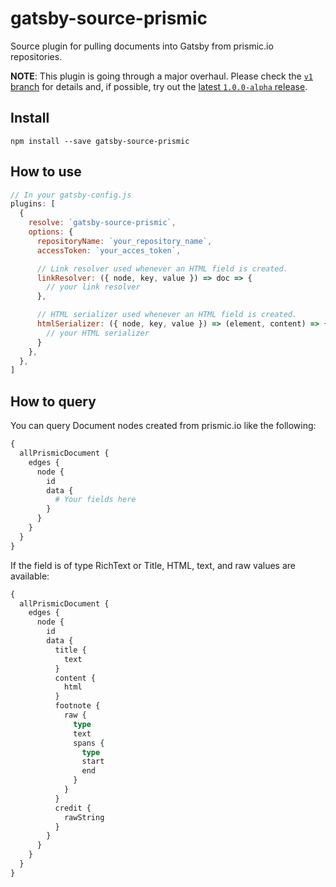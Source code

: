 # gatsby-source-prismic

Source plugin for pulling documents into Gatsby from prismic.io repositories.

**NOTE**: This plugin is going through a major overhaul. Please check the [`v1`
branch](https://github.com/angeloashmore/gatsby-source-prismic/tree/v1) for
details and, if possible, try out the [latest `1.0.0-alpha`
release](https://github.com/angeloashmore/gatsby-source-prismic/releases).

## Install

`npm install --save gatsby-source-prismic`

## How to use

```javascript
// In your gatsby-config.js
plugins: [
  {
    resolve: `gatsby-source-prismic`,
    options: {
      repositoryName: `your_repository_name`,
      accessToken: `your_acces_token`,

      // Link resolver used whenever an HTML field is created.
      linkResolver: ({ node, key, value }) => doc => {
        // your link resolver
      },

      // HTML serializer used whenever an HTML field is created.
      htmlSerializer: ({ node, key, value }) => (element, content) => {
        // your HTML serializer
      }
    },
  },
]
```

## How to query

You can query Document nodes created from prismic.io like the following:

```graphql
{
  allPrismicDocument {
    edges {
      node {
        id
        data {
          # Your fields here
        }
      }
    }
  }
}
```

If the field is of type RichText or Title, HTML, text, and raw values are
available:

```graphql
{
  allPrismicDocument {
    edges {
      node {
        id
        data {
          title {
            text
          }
          content {
            html
          }
          footnote {
            raw {
              type
              text
              spans {
                type
                start
                end
              }
            }
          }
          credit {
            rawString
          }
        }
      }
    }
  }
}
```
